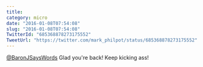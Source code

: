 ```yaml
---
title: 
category: micro
date: "2016-01-08T07:54:08"
slug: "2016-01-08T07:54:08"
TwitterId: "685368878273175552"
TweetUrl: "https://twitter.com/mark_philpot/status/685368878273175552"
---
```


[@BaronJSaysWords](https://twitter.com/BaronJSaysWords) Glad you're back! Keep
kicking ass!
